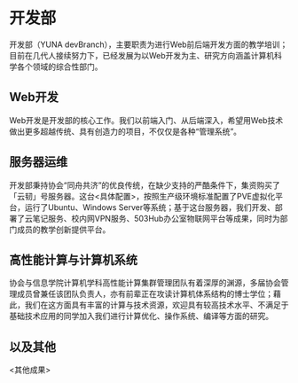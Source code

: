 # 开发部

开发部（YUNA devBranch），主要职责为进行Web前后端开发方面的教学培训；目前在几代人接续努力下，已经发展为以Web开发为主、研究方向涵盖计算机科学各个领域的综合性部门。

## Web开发

Web开发是开发部的核心工作。我们以前端入门、从后端深入，希望用Web技术做出更多超越传统、具有创造力的项目，不仅仅是各种“管理系统”。

## 服务器运维

开发部秉持协会“同舟共济”的优良传统，在缺少支持的严酷条件下，集资购买了「云韧」号服务器。这台<具体配置>，按照生产级环境标准配置了PVE虚拟化平台，运行了Ubuntu、Windows Server等系统；基于这台服务器，我们开发、部署了云笔记服务、校内网VPN服务、503Hub办公室物联网平台等成果，同时为部门成员的教学创新提供平台。

## 高性能计算与计算机系统

协会与信息学院计算机学科高性能计算集群管理团队有着深厚的渊源，多届协会管理成员曾兼任该团队负责人，亦有前辈正在攻读计算机体系结构的博士学位；藉此，我们在这方面具有丰富的计算与技术资源，欢迎具有较高技术水平、不满足于基础技术应用的同学加入我们进行计算优化、操作系统、编译等方面的研究。

## 以及其他

<其他成果>